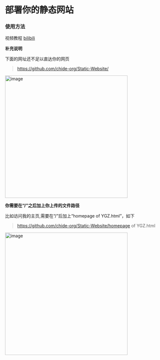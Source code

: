# 部署你的静态网站

### 使用方法

视频教程 [bilibili](https://www.bilibili.com/video/BV17S4y1P7qH/?p=11&spm_id_from=pageDriver, "静态网站部署")

**补充说明**

下面的网址还不足以直达你的网页

>https://github.com/chide-org/Static-Website/

<img width="400" alt="image" src="https://github.com/chide-org/Static-Website/assets/144027281/aa074ea0-3ace-4395-bc9c-961a343f0bf9">


**你需要在“/”之后加上你上传的文件路径**

比如访问我的主页,需要在“/”后加上“homepage of YGZ.html”，如下

>https://github.com/chide-org/Static-Website/homepage of YGZ.html

<img width="400" alt="image" src="https://github.com/chide-org/Static-Website/assets/144027281/61701b72-4822-43df-b449-9d3fd9fc92d4">

